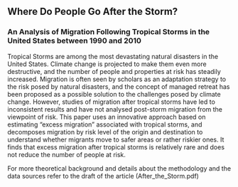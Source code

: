 ## Where Do People Go After the Storm?
### An Analysis of Migration Following Tropical Storms in the United States between 1990 and 2010

Tropical Storms are among the most devastating natural disasters in the United States. Climate change is projected to make them even more destructive, and the number of people and properties at risk has steadily increased. Migration is often seen by scholars as an adaptation strategy to the risk posed by natural disasters, and the concept of managed retreat has been proposed as a possible solution to the challenges posed by climate change. However, studies of migration after tropical storms have led to inconsistent	results and have not analysed post-storm migration from the viewpoint of risk. This paper uses an innovative approach based on estimating “excess migration” associated with tropical storms, and decomposes migration by risk level of the origin and destination to understand whether migrants move to safer areas or rather riskier ones. It finds that excess migration after tropical storms is relatively rare and does not reduce the number of people at risk.

For more theoretical background and details about the methodology and the data sources refer to the draft of the article (After_the_Storm.pdf)